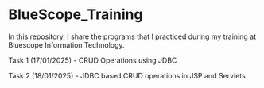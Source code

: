 # BlueScope_Training
In this repository, I share the programs that I practiced during my training at Bluescope Information Technology.

Task 1 (17/01/2025) - CRUD Operations using JDBC

Task 2 (18/01/2025) - JDBC based CRUD operations in JSP and Servlets